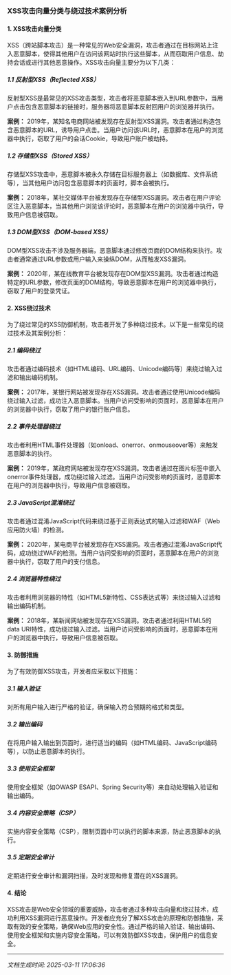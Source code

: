 ### XSS攻击向量分类与绕过技术案例分析

#### 1. XSS攻击向量分类

XSS（跨站脚本攻击）是一种常见的Web安全漏洞，攻击者通过在目标网站上注入恶意脚本，使得其他用户在访问该网站时执行这些脚本，从而窃取用户信息、劫持会话或进行其他恶意操作。XSS攻击向量主要分为以下几类：

##### 1.1 反射型XSS（Reflected XSS）
反射型XSS是最常见的XSS攻击类型，攻击者将恶意脚本嵌入到URL参数中，当用户点击包含恶意脚本的链接时，服务器将恶意脚本反射回用户的浏览器并执行。

**案例：**
2019年，某知名电商网站被发现存在反射型XSS漏洞。攻击者通过构造包含恶意脚本的URL，诱导用户点击。当用户访问该URL时，恶意脚本在用户的浏览器中执行，窃取了用户的会话Cookie，导致用户账户被劫持。

##### 1.2 存储型XSS（Stored XSS）
存储型XSS攻击中，恶意脚本被永久存储在目标服务器上（如数据库、文件系统等），当其他用户访问包含恶意脚本的页面时，脚本会被执行。

**案例：**
2018年，某社交媒体平台被发现存在存储型XSS漏洞。攻击者在用户评论区注入恶意脚本，当其他用户浏览该评论时，恶意脚本在用户的浏览器中执行，导致用户信息被窃取。

##### 1.3 DOM型XSS（DOM-based XSS）
DOM型XSS攻击不涉及服务器端，恶意脚本通过修改页面的DOM结构来执行。攻击者通常通过URL参数或用户输入来操纵DOM，从而触发XSS漏洞。

**案例：**
2020年，某在线教育平台被发现存在DOM型XSS漏洞。攻击者通过构造特定的URL参数，修改页面的DOM结构，导致恶意脚本在用户的浏览器中执行，窃取了用户的登录凭证。

#### 2. XSS绕过技术

为了绕过常见的XSS防御机制，攻击者开发了多种绕过技术。以下是一些常见的绕过技术及其案例分析：

##### 2.1 编码绕过
攻击者通过编码技术（如HTML编码、URL编码、Unicode编码等）来绕过输入过滤和输出编码机制。

**案例：**
2017年，某银行网站被发现存在XSS漏洞。攻击者通过使用Unicode编码绕过输入过滤，成功注入恶意脚本。当用户访问受影响的页面时，恶意脚本在用户的浏览器中执行，窃取了用户的银行账户信息。

##### 2.2 事件处理器绕过
攻击者利用HTML事件处理器（如onload、onerror、onmouseover等）来触发恶意脚本的执行。

**案例：**
2019年，某政府网站被发现存在XSS漏洞。攻击者通过在图片标签中嵌入onerror事件处理器，成功绕过输入过滤。当用户访问受影响的页面时，恶意脚本在用户的浏览器中执行，导致用户信息被窃取。

##### 2.3 JavaScript混淆绕过
攻击者通过混淆JavaScript代码来绕过基于正则表达式的输入过滤和WAF（Web应用防火墙）的检测。

**案例：**
2020年，某电商平台被发现存在XSS漏洞。攻击者通过混淆JavaScript代码，成功绕过WAF的检测。当用户访问受影响的页面时，恶意脚本在用户的浏览器中执行，窃取了用户的支付信息。

##### 2.4 浏览器特性绕过
攻击者利用浏览器的特性（如HTML5新特性、CSS表达式等）来绕过输入过滤和输出编码机制。

**案例：**
2018年，某新闻网站被发现存在XSS漏洞。攻击者通过利用HTML5的data URI特性，成功绕过输入过滤。当用户访问受影响的页面时，恶意脚本在用户的浏览器中执行，导致用户信息被窃取。

#### 3. 防御措施

为了有效防御XSS攻击，开发者应采取以下措施：

##### 3.1 输入验证
对所有用户输入进行严格的验证，确保输入符合预期的格式和类型。

##### 3.2 输出编码
在将用户输入输出到页面时，进行适当的编码（如HTML编码、JavaScript编码等），以防止恶意脚本的执行。

##### 3.3 使用安全框架
使用安全框架（如OWASP ESAPI、Spring Security等）来自动处理输入验证和输出编码。

##### 3.4 内容安全策略（CSP）
实施内容安全策略（CSP），限制页面中可以执行的脚本来源，防止恶意脚本的执行。

##### 3.5 定期安全审计
定期进行安全审计和漏洞扫描，及时发现和修复潜在的XSS漏洞。

#### 4. 结论

XSS攻击是Web安全领域的重要威胁，攻击者通过多种攻击向量和绕过技术，成功利用XSS漏洞进行恶意操作。开发者应充分了解XSS攻击的原理和防御措施，采取有效的安全策略，确保Web应用的安全性。通过严格的输入验证、输出编码、使用安全框架和实施内容安全策略，可以有效防御XSS攻击，保护用户的信息安全。

---

*文档生成时间: 2025-03-11 17:06:36*






















